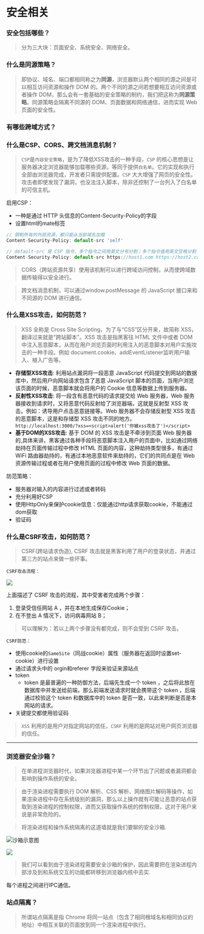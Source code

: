# 安全相关
### 安全包括哪些？
> 分为三大块：页面安全、系统安全、网络安全。

### 什么是同源策略？
> 即协议、域名、端口都相同称之为**同源**，浏览器默认两个相同的源之间是可以相互访问资源和操作 DOM 的。两个不同的源之间若想要相互访问资源或者操作 DOM，那么会有一套基础的安全策略的制约，我们把这称为**同源策略**。同源策略会隔离不同源的 DOM、页面数据和网络通信，进而实现 Web 页面的安全性。

### 有哪些跨域方式？
### 什么是CSP、CORS、跨文档消息机制？
> `CSP`是`内容安全策略`，是为了降低XSS攻击的一种手段，`CSP` 的核心思想是让服务器决定浏览器能够加载哪些资源，等同于提供`白名单`。它的实现和执行全部由浏览器完成，开发者只需提供配置。`CSP` 大大增强了网页的安全性。攻击者即使发现了漏洞，也没法注入脚本，除非还控制了一台列入了白名单的可信主机。

启用CSP： 
* 一种是通过 HTTP 头信息的Content-Security-Policy的字段
* 设置html的mate标签

```js
// 限制所有的外部资源，都只能从当前域名加载
Content-Security-Policy: default-src 'self'

// default-src 是 CSP 指令，多个指令之间用英文分号分割；多个指令值用英文空格分割
Content-Security-Policy: default-src https://host1.com https://host2.com; script-src  https://xxx.com; frame-src 'none'; object-src 'none'  

```

> CORS（跨站资源共享）使用该机制可以进行跨域访问控制，从而使跨域数据传输得以安全进行。

> 跨文档消息机制，可以通过window.postMessage 的 JavaScript 接口来和不同源的 DOM 进行通信。

### 什么是XSS攻击，如何防范？
> XSS 全称是 Cross Site Scripting，为了与“CSS”区分开来，故简称 XSS，翻译过来就是“跨站脚本”。XSS 攻击是指黑客往 HTML 文件中或者 DOM 中注入恶意脚本，从而在用户浏览页面时利用注入的恶意脚本对用户实施攻击的一种手段。例如 document.cookie、addEventListener监听用户输入、植入广告等。

* **存储型XSS攻击**: 利用站点漏洞将一段恶意 JavaScript 代码提交到网站的数据库中，然后用户向网站请求包含了恶意 JavaScript 脚本的页面，当用户浏览该页面的时候，恶意脚本就会将用户的 Cookie 信息等数据上传到服务器。
* **反射性XSS攻击**: 将一段含有恶意代码的请求提交给 Web 服务器，Web 服务器接收到请求时，又将恶意代码反射给了浏览器端，这就是反射型 XSS 攻击。例如：诱导用户点击恶意链接等。Web 服务器不会存储反射型 XSS 攻击的恶意脚本，这是和存储型 XSS 攻击不同的地方。
```http://localhost:3000/?xss=<script>alert('你被xss攻击了')</script>```
* **基于DOM的XSS攻击**: 基于 DOM 的 XSS 攻击是不牵涉到页面 Web 服务器的,具体来讲，黑客通过各种手段将恶意脚本注入用户的页面中，比如通过网络劫持在页面传输过程中修改 HTML 页面的内容，这种劫持类型很多，有通过 WiFi 路由器劫持的，有通过本地恶意软件来劫持的，它们的共同点是在 Web 资源传输过程或者在用户使用页面的过程中修改 Web 页面的数据。

防范策略：
* 服务器对输入的内容进行过滤或者转码
* 充分利用好CSP
* 使用HttpOnly来保护cookie信息：仅能通过http请求获取cookie，不能通过dom获取
* 验证码

### 什么是CSRF攻击，如何防范？
> CSRF(跨站请求伪造), CSRF 攻击就是黑客利用了用户的登录状态，并通过第三方的站点来做一些坏事。

`CSRF攻击流程：`

![](https://p1-jj.byteimg.com/tos-cn-i-t2oaga2asx/gold-user-assets/2019/11/17/16e78e9679aac52d~tplv-t2oaga2asx-zoom-in-crop-mark:4536:0:0:0.awebp)

上面描述了 CSRF 攻击的流程，其中受害者完成两个步骤：

1. 登录受信任网站 A ，并在本地生成保存Cookie；
2. 在不登出 A 情况下，访问病毒网站 B；

> 可以理解为：若以上两个步骤没有都完成，则不会受到 CSRF 攻击。

`CSRF防范：`
* 使用cookie的`SameSite`（同战cookie）属性（服务器在返回时设置set-cookie）进行设置
* 通过请求头中的 orgin和referer 字段来验证来源站点
* token  
  * token 是最普遍的一种防御方法，后端先生成一个 token ，之后将此放在数据库中并发送给前端，那么前端发送请求时就会携带这个 token ，后端通过校验这个 token 和数据库中的 token 是否一致，以此来判断是否是本网站的请求。
* 关键提交都使用验证码

> `XSS` 利用的是用户对指定网站的信任，`CSRF` 利用的是网站对用户网页浏览器的信任。

---
### 浏览器安全沙箱？
> 在单进程浏览器时代，如果浏览器进程中某一个环节出了问题或者漏洞都会影响到操作系统的安全。

> 由于渲染进程需要执行 DOM 解析、CSS 解析、网络图片解码等操作，如果渲染进程中存在系统级别的漏洞，那么以上操作就有可能让恶意的站点获取到渲染进程的控制权限，进而又获取操作系统的控制权限，这对于用户来说是非常危险的。

> 将渲染进程和操作系统隔离的这道墙就是我们要聊的安全沙箱.

![沙箱示意图](https://s.poetries.work/gitee/2019/11/110.png)

![](https://s.poetries.work/gitee/2019/11/111.png)

> 我们可以看到由于渲染进程需要安全沙箱的保护，因此需要把在渲染进程内部涉及到和系统交互的功能都转移到浏览器内核中去实.

每个进程之间进行IPC通信。

### 站点隔离？
> 所谓站点隔离是指 Chrome 将同一站点（包含了相同根域名和相同协议的地址）中相互关联的页面放到同一个渲染进程中执行。